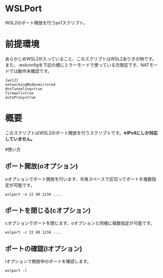 # WSLPort
WSL2のポート開放を行うps1スクリプト。

# 前提環境
あらかじめWSL2が入っていること、このスクリプトはWSL2ありきの物です。
また、.wslconfigを下記の様にミラーモードで使っている方限定です、NATモードでは動作未確認です。

```
[wsl2]
networkingMode=mirrored
dnsTunneling=true
firewall=true
autoProxy=true
```

# 概要
このスクリプトはWSL2のポート開放を行うスクリプトです。**※IPv4にしか対応していません。**

#使い方

## ポート開放(oオプション)
oオプションでポート開放を行います、半角スペースで区切ってポートを複数指定が可能です。

```
wslport -o 22 80 1234 ....
```

## ポートを閉じる(cオプション)
cオプションでポートを閉じます、oオプションと同様に複数指定が可能です。

```
wslport -c 22 80 1234 ....
```

## ポートの確認(lオプション)
lオプションで開放中のポートを確認します。

```
wslport -l
```

